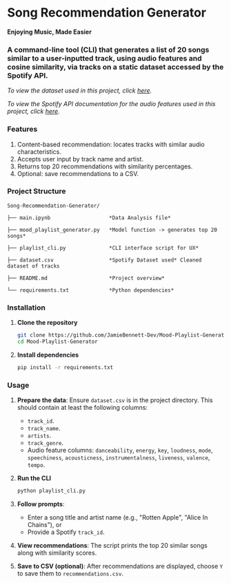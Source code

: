 # Song Recommendation Generator
**Enjoying Music, Made Easier**

### A command-line tool (CLI) that generates a list of 20 songs similar to a user-inputted track, using audio features and cosine similarity, via tracks on a static dataset accessed by the Spotify API.

*To view the dataset used in this project, click [here](https://www.kaggle.com/datasets/priyamchoksi/spotify-dataset-114k-songs).*

*To view the Spotify API documentation for the audio features used in this project, click [here](https://developer.spotify.com/documentation/web-api/reference/get-audio-features).*

### Features

1. Content-based recommendation: locates tracks with similar audio characteristics.
2. Accepts user input by track name and artist.
3. Returns top 20 recommendations with similarity percentages.
4. Optional: save recommendations to a CSV.

### Project Structure

    Song-Recommendation-Generator/

    ├── main.ipynb                   *Data Analysis file*

    ├── mood_playlist_generator.py   *Model function -> generates top 20 songs*

    ├── playlist_cli.py              *CLI interface script for UX*

    ├── dataset.csv                  *Spotify Dataset used* Cleaned dataset of tracks

    ├── README.md                    *Project overview*

    └── requirements.txt             *Python dependencies*

### Installation

1. **Clone the repository**
    ```bash
    git clone https://github.com/JamieBennett-Dev/Mood-Playlist-Generator
    cd Mood-Playlist-Generator
    ```

2. **Install dependencies**
    ```bash
    pip install -r requirements.txt
    ```

### Usage

1. **Prepare the data**: Ensure `dataset.csv` is in the project directory. This should contain at least the following columns:
    - `track_id`.
    - `track_name`.
    - `artists`.
    - `track_genre`.
    - Audio feature columns: `danceability`, `energy`, `key`, `loudness`, `mode`, `speechiness`, `acousticness`, `instrumentalness`, `liveness`, `valence`, `tempo`.

2. **Run the CLI**
    ```bash
    python playlist_cli.py
    ```

3. **Follow prompts**:
    - Enter a song title and artist name (e.g., "Rotten Apple", "Alice In Chains"), or
    - Provide a Spotify `track_id`.

4. **View recommendations**: The script prints the top 20 similar songs along with similarity scores.

5. **Save to CSV (optional)**: After recommendations are displayed, choose `Y` to save them to `recommendations.csv`.